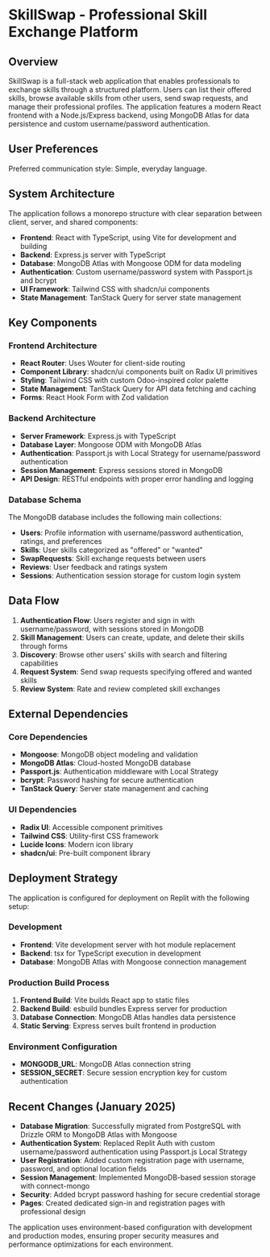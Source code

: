 # SkillSwap - Professional Skill Exchange Platform

## Overview

SkillSwap is a full-stack web application that enables professionals to exchange skills through a structured platform. Users can list their offered skills, browse available skills from other users, send swap requests, and manage their professional profiles. The application features a modern React frontend with a Node.js/Express backend, using MongoDB Atlas for data persistence and custom username/password authentication.

## User Preferences

Preferred communication style: Simple, everyday language.

## System Architecture

The application follows a monorepo structure with clear separation between client, server, and shared components:

- **Frontend**: React with TypeScript, using Vite for development and building
- **Backend**: Express.js server with TypeScript
- **Database**: MongoDB Atlas with Mongoose ODM for data modeling
- **Authentication**: Custom username/password system with Passport.js and bcrypt
- **UI Framework**: Tailwind CSS with shadcn/ui components
- **State Management**: TanStack Query for server state management

## Key Components

### Frontend Architecture
- **React Router**: Uses Wouter for client-side routing
- **Component Library**: shadcn/ui components built on Radix UI primitives
- **Styling**: Tailwind CSS with custom Odoo-inspired color palette
- **State Management**: TanStack Query for API data fetching and caching
- **Forms**: React Hook Form with Zod validation

### Backend Architecture
- **Server Framework**: Express.js with TypeScript
- **Database Layer**: Mongoose ODM with MongoDB Atlas
- **Authentication**: Passport.js with Local Strategy for username/password authentication
- **Session Management**: Express sessions stored in MongoDB
- **API Design**: RESTful endpoints with proper error handling and logging

### Database Schema
The MongoDB database includes the following main collections:
- **Users**: Profile information with username/password authentication, ratings, and preferences
- **Skills**: User skills categorized as "offered" or "wanted"
- **SwapRequests**: Skill exchange requests between users
- **Reviews**: User feedback and ratings system
- **Sessions**: Authentication session storage for custom login system

## Data Flow

1. **Authentication Flow**: Users register and sign in with username/password, with sessions stored in MongoDB
2. **Skill Management**: Users can create, update, and delete their skills through forms
3. **Discovery**: Browse other users' skills with search and filtering capabilities
4. **Request System**: Send swap requests specifying offered and wanted skills
5. **Review System**: Rate and review completed skill exchanges

## External Dependencies

### Core Dependencies
- **Mongoose**: MongoDB object modeling and validation
- **MongoDB Atlas**: Cloud-hosted MongoDB database
- **Passport.js**: Authentication middleware with Local Strategy
- **bcrypt**: Password hashing for secure authentication
- **TanStack Query**: Server state management and caching

### UI Dependencies
- **Radix UI**: Accessible component primitives
- **Tailwind CSS**: Utility-first CSS framework
- **Lucide Icons**: Modern icon library
- **shadcn/ui**: Pre-built component library

## Deployment Strategy

The application is configured for deployment on Replit with the following setup:

### Development
- **Frontend**: Vite development server with hot module replacement
- **Backend**: tsx for TypeScript execution in development
- **Database**: MongoDB Atlas with Mongoose connection management

### Production Build Process
1. **Frontend Build**: Vite builds React app to static files
2. **Backend Build**: esbuild bundles Express server for production
3. **Database Connection**: MongoDB Atlas handles data persistence
4. **Static Serving**: Express serves built frontend in production

### Environment Configuration
- **MONGODB_URL**: MongoDB Atlas connection string
- **SESSION_SECRET**: Secure session encryption key for custom authentication

## Recent Changes (January 2025)

- **Database Migration**: Successfully migrated from PostgreSQL with Drizzle ORM to MongoDB Atlas with Mongoose
- **Authentication System**: Replaced Replit Auth with custom username/password authentication using Passport.js Local Strategy
- **User Registration**: Added custom registration page with username, password, and optional location fields
- **Session Management**: Implemented MongoDB-based session storage with connect-mongo
- **Security**: Added bcrypt password hashing for secure credential storage
- **Pages**: Created dedicated sign-in and registration pages with professional design

The application uses environment-based configuration with development and production modes, ensuring proper security measures and performance optimizations for each environment.